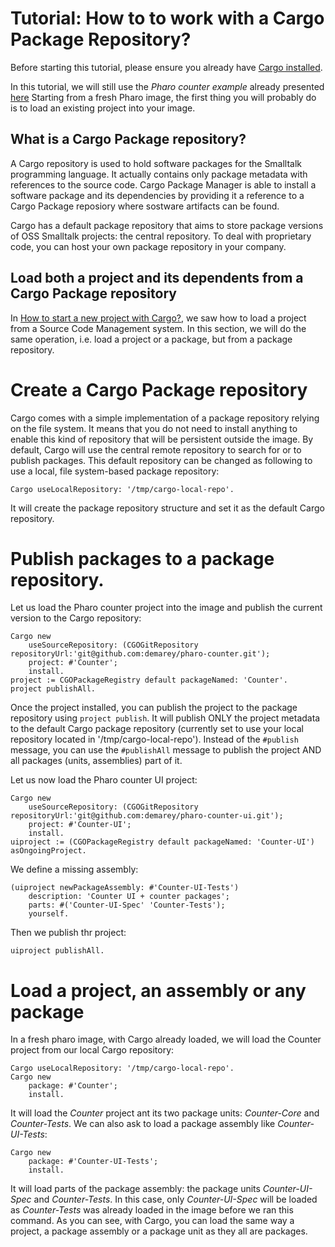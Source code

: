 # Tutorial: How to to work with a Cargo Package Repository?

Before starting this tutorial, please ensure you already have [Cargo installed](https://github.com/demarey/cargo#install-cargo).

In this tutorial, we will still use the *Pharo counter example* already presented [here](https://github.com/demarey/cargo/blob/master/tutorial/start-a-new-project.md#counter)
Starting from a fresh Pharo image, the first thing you will probably do is to load an existing project into your image.

## What is a Cargo Package repository?

A Cargo repository is used to hold software packages for the Smalltalk programming language. It actually contains only package metadata with references to the source code. Cargo Package Manager is able to install a software package and its dependencies by providing it a reference to a Cargo Package reposiory where sostware artifacts can be found.

Cargo has a default package repository that aims to store package versions of OSS Smalltalk projects: the central repository. To deal with proprietary code, you can host your own package repository in your company.

## Load both a project and its dependents from a Cargo Package repository

In [How to start a new project with Cargo?](https://github.com/demarey/cargo/blob/master/tutorial/start-a-new-project.md#load-both-a-project-and-its-dependents-from-scm), we saw how to load a project from a Source Code Management system. In this section, we will do the same operation, i.e. load a project or a package, but from a package repository.

# Create a Cargo Package repository
Cargo comes with a simple implementation of a package repository relying on the file system. It means that you do not need to install anything to enable this kind of repository that will be persistent outside the image.
By default, Cargo will use the central remote repository to search for or to publish packages. This default repository can be changed as following to use a local, file system-based package repository:
```smalltalk
Cargo useLocalRepository: '/tmp/cargo-local-repo'.
```
It will create the package repository structure and set it as the default Cargo repository.

# Publish packages to a package repository.

Let us load the Pharo counter project into the image and publish the current version to the Cargo repository:
```smalltalk
Cargo new 
    useSourceRepository: (CGOGitRepository repositoryUrl:'git@github.com:demarey/pharo-counter.git');
    project: #'Counter';
    install.
project := CGOPackageRegistry default packageNamed: 'Counter'.
project publishAll.
 ```
Once the project installed, you can publish the project to the package repository using `project publish`. It will publish ONLY the project metadata to the default Cargo package repository (currently set to use your local repository located in '/tmp/cargo-local-repo'). Instead of the `#publish` message, you can use the `#publishAll` message to publish the project AND all packages (units, assemblies) part of it.

Let us now load the Pharo counter UI project:
```smalltalk
Cargo new 
    useSourceRepository: (CGOGitRepository repositoryUrl:'git@github.com:demarey/pharo-counter-ui.git');
    project: #'Counter-UI';
    install.
uiproject := (CGOPackageRegistry default packageNamed: 'Counter-UI') asOngoingProject.
```
We define a missing assembly:
```smalltalk
(uiproject newPackageAssembly: #'Counter-UI-Tests')
    description: 'Counter UI + counter packages';
    parts: #('Counter-UI-Spec' 'Counter-Tests');
    yourself.
```
Then we publish thr project:
```smalltalk
uiproject publishAll.
 ```
# Load a project, an assembly or any package
In a fresh pharo image, with Cargo already loaded, we will load the Counter project from our local Cargo repository:
```smalltalk
Cargo useLocalRepository: '/tmp/cargo-local-repo'.
Cargo new 
    package: #'Counter';
    install.
```
It will load the *Counter* project ant its two package units: *Counter-Core* and *Counter-Tests*.
We can also ask to load a package assembly like *Counter-UI-Tests*:
```smalltalk
Cargo new 
    package: #'Counter-UI-Tests';
    install.
```
It will load parts of the package assembly: the package units *Counter-UI-Spec* and *Counter-Tests*. In this case, only *Counter-UI-Spec* will be loaded as *Counter-Tests* was already loaded in the image before we ran this command.
As you can see, with Cargo, you can load the same way a project, a package assembly or a package unit as they all are packages.